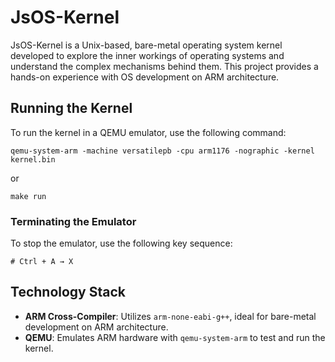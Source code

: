 # JsOS-Kernel

JsOS-Kernel is a Unix-based, bare-metal operating system kernel developed to explore the inner workings of operating systems and understand the complex mechanisms behind them. This project provides a hands-on experience with OS development on ARM architecture.

## Running the Kernel

To run the kernel in a QEMU emulator, use the following command:

```shell
qemu-system-arm -machine versatilepb -cpu arm1176 -nographic -kernel kernel.bin
```

or

```shell
make run
```

### Terminating the Emulator

To stop the emulator, use the following key sequence:

```shell
# Ctrl + A → X
```

## Technology Stack

- **ARM Cross-Compiler**: Utilizes `arm-none-eabi-g++`, ideal for bare-metal development on ARM architecture.
- **QEMU**: Emulates ARM hardware with `qemu-system-arm` to test and run the kernel.
